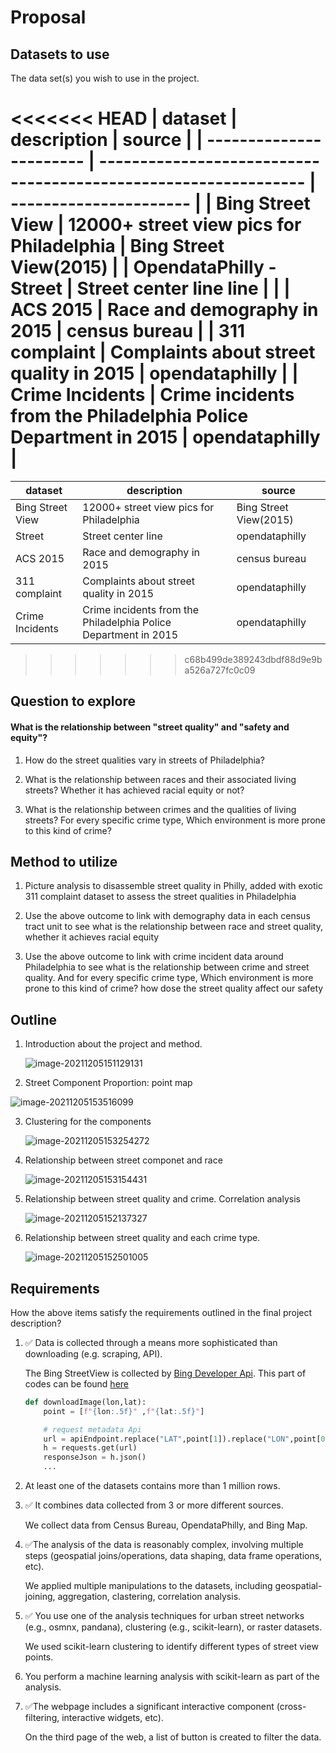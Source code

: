 # Proposal


## Datasets to use

The data set(s) you wish to use in the project.

<<<<<<< HEAD
| dataset                 | description                                                     | source                 |
| ----------------------- | --------------------------------------------------------------- | ---------------------- |
| Bing Street View        | 12000+ street view pics for Philadelphia                        | Bing Street View(2015) |
| OpendataPhilly - Street | Street center line line                                         |                        |
| ACS 2015                | Race and demography in 2015                                     | census bureau          |
| 311 complaint           | Complaints about street quality in 2015                         | opendataphilly         |
| Crime Incidents         | Crime incidents from the Philadelphia Police Department in 2015 | opendataphilly         |
=======
| dataset          | description                                                  | source                 |
| ---------------- | ------------------------------------------------------------ | ---------------------- |
| Bing Street View | 12000+ street view pics for Philadelphia                     | Bing Street View(2015) |
| Street           | Street center line                                           | opendataphilly         |
| ACS 2015         | Race and demography in 2015                                  | census bureau          |
| 311 complaint    | Complaints about street quality in 2015                      | opendataphilly         |
| Crime Incidents  | Crime incidents from the Philadelphia Police Department in 2015 | opendataphilly         |
>>>>>>> c68b499de389243dbdf88d9e9ba526a727fc0c09



## Question to explore

#### What is the relationship between "street quality" and "safety and equity"?

1. How do the street qualities vary in streets of Philadelphia?

2. What is the relationship between races and their associated living streets? Whether it has achieved racial equity or not?

3. What is the relationship between crimes and the qualities of living streets? For every specific crime type, Which environment is more prone to this kind of crime? 

   

## Method to utilize

1. Picture analysis to disassemble street quality in Philly, added with exotic 311 complaint dataset to assess the street qualities in Philadelphia

2. Use the above outcome to link with demography data in each census tract unit to see what is the relationship between race and street quality, whether it achieves racial equity

3. Use the above outcome to link with crime incident data around Philadelphia to see what is the relationship between crime and street quality. And for every specific crime type, Which environment is more prone to this kind of crime? how dose the street quality affect our safety



## Outline

1. Introduction about the project and method.

   ![image-20211205151129131](C:/Users/shaun/AppData/Roaming/Typora/typora-user-images/image-20211205151129131.png)

2.  Street Component Proportion: point map

   ![image-20211205153516099](C:/Users/shaun/AppData/Roaming/Typora/typora-user-images/image-20211205153516099.png)

3. Clustering for the components

   ![image-20211205153254272](C:/Users/shaun/AppData/Roaming/Typora/typora-user-images/image-20211205153254272.png)

4. Relationship between street componet and race

   ![image-20211205153154431](C:/Users/shaun/AppData/Roaming/Typora/typora-user-images/image-20211205153154431.png)

5. Relationship between street quality and crime. Correlation analysis

   ![image-20211205152137327](C:/Users/shaun/AppData/Roaming/Typora/typora-user-images/image-20211205152137327.png)

6. Relationship between street quality and each crime type.

   ![image-20211205152501005](C:/Users/shaun/AppData/Roaming/Typora/typora-user-images/image-20211205152501005.png)

## Requirements

How the above items satisfy the requirements outlined in the final project description?

1. ✅ Data is collected through a means more sophisticated than downloading (e.g. scraping, API).

    The Bing StreetView is collected by [Bing Developer Api](https://www.microsoft.com/en-us/maps/choose-your-bing-maps-api). This part of codes can be found [here](./data/streetview/streetViewDownloader.ipynb)

    ```python
    def downloadImage(lon,lat):
        point = [f"{lon:.5f}" ,f"{lat:.5f}"]

        # request metadata Api
        url = apiEndpoint.replace("LAT",point[1]).replace("LON",point[0])
        h = requests.get(url)
        responseJson = h.json()
        ...    
    ```

1. At least one of the datasets contains more than 1 million rows.

1. ✅ It combines data collected from 3 or more different sources.

    We collect data from Census Bureau, OpendataPhilly, and Bing Map.

1. ✅The analysis of the data is reasonably complex, involving multiple steps (geospatial joins/operations, data shaping, data frame operations, etc).

    We applied multiple manipulations to the datasets, including geospatial-joining, aggregation, clastering, correlation analysis.

1. ✅ You use one of the analysis techniques for urban street networks (e.g., osmnx, pandana), clustering (e.g., scikit-learn), or raster datasets.

    We used scikit-learn clustering to identify different types of street view points.

1. You perform a machine learning analysis with scikit-learn as part of the analysis.

1. ✅The webpage includes a significant interactive component (cross-filtering, interactive widgets, etc).

    On the third page of the web, a list of button is created to filter the data.
